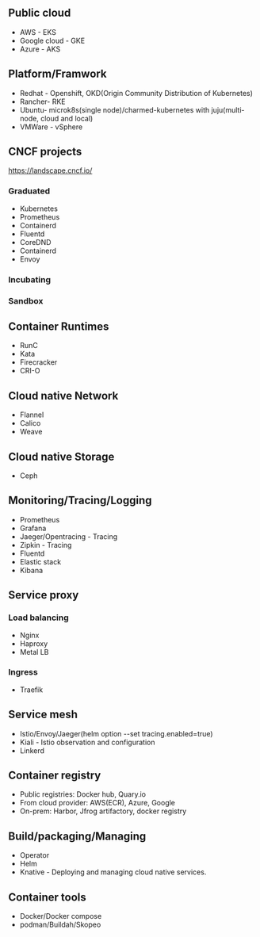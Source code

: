 ## Public cloud
* AWS - EKS
* Google cloud - GKE
* Azure - AKS

## Platform/Framwork
* Redhat - Openshift, OKD(Origin Community Distribution of Kubernetes)
* Rancher- RKE
* Ubuntu- microk8s(single node)/charmed-kubernetes with juju(multi-node, cloud and local)
* VMWare - vSphere


## CNCF projects
https://landscape.cncf.io/

### Graduated
* Kubernetes
* Prometheus
* Containerd
* Fluentd
* CoreDND
* Containerd
* Envoy

### Incubating
### Sandbox

## Container Runtimes
* RunC
* Kata
* Firecracker
* CRI-O

## Cloud native Network
* Flannel
* Calico
* Weave

## Cloud native Storage
* Ceph

## Monitoring/Tracing/Logging
* Prometheus
* Grafana
* Jaeger/Opentracing  - Tracing
* Zipkin - Tracing
* Fluentd
* Elastic stack
* Kibana

## Service proxy
### Load balancing
* Nginx
* Haproxy
* Metal LB

### Ingress
* Traefik

## Service mesh
* Istio/Envoy/Jaeger(helm option --set tracing.enabled=true)
* Kiali - Istio observation and configuration
* Linkerd

## Container registry
* Public registries: Docker hub, Quary.io
* From cloud provider: AWS(ECR), Azure, Google
* On-prem: Harbor, Jfrog artifactory, docker registry

## Build/packaging/Managing
* Operator
* Helm
* Knative - Deploying and managing cloud native services.


## Container tools
* Docker/Docker compose
* podman/Buildah/Skopeo
